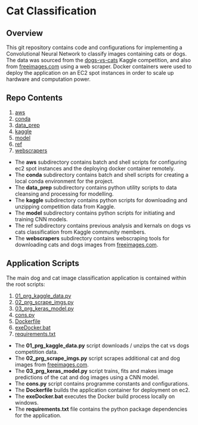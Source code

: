 # Cat Classification

## Overview

This git repository contains code and configurations for implementing a Convolutional Neural Network to classify images containing cats or dogs. The data was sourced from the [dogs-vs-cats](https://www.kaggle.com/competitions/dogs-vs-cats/overview) Kaggle competition, and also from [freeimages.com](https://www.freeimages.com/) using a web scraper. Docker containers were used to deploy the application on an EC2 spot instances in order to scale up hardware and computation power. 

## Repo Contents

1. [aws](https://github.com/oislen/cat_classifier/tree/main/aws)
2. [conda](https://github.com/oislen/cat_classifier/tree/main/conda)
3. [data_prep](https://github.com/oislen/cat_classifier/tree/main/data_prep)
4. [kaggle](https://github.com/oislen/cat_classifier/tree/main/kaggle)
5. [model](https://github.com/oislen/cat_classifier/tree/main/model)
6. [ref](https://github.com/oislen/cat_classifier/tree/main/ref)
7. [webscrapers](https://github.com/oislen/cat_classifier/tree/main/webscrapers)

* The __aws__ subdirectory contains batch and shell scripts for configuring ec2 spot instances and the deploying docker container remotely. 
* The __conda__ subdirectory contains batch and shell scripts for creating a local conda environment for the project. 
* The __data_prep__ subdirectory contains python utility scripts to data cleansing and processing for modelling.
* The __kaggle__ subdirectory contains python scripts for downloading and unzipping competition data from Kaggle.
* The __model__ subdirectory contains python scripts for initiating and training CNN models.
* The ref subdirectory contains previous analysis and kernals on dogs vs cats classification from Kaggle community members.
* The __webscrapers__ subdirectory contains webscraping tools for downloading cats and dogs images from [freeimages.com](https://www.freeimages.com/).

## Application Scripts

The main dog and cat image classification application is contained within the root scripts:

1. [01_prg_kaggle_data.py](https://github.com/oislen/cat_classifier/tree/main/01_prg_kaggle_data.py)
2. [02_prg_scrape_imgs.py](https://github.com/oislen/cat_classifier/tree/main/02_prg_scrape_imgs.py)
3. [03_prg_keras_model.py](https://github.com/oislen/cat_classifier/tree/main/03_prg_keras_model.py)
4. [cons.py](https://github.com/oislen/cat_classifier/tree/main/cons.py)
5. [Dockerfile](https://github.com/oislen/cat_classifier/tree/main/Dockerfile)
6. [exeDocker.bat](https://github.com/oislen/cat_classifier/tree/main/exeDocker.bat)
7. [requirements.txt](https://github.com/oislen/cat_classifier/tree/main/requirements.txt)

* The __01_prg_kaggle_data.py__ script downloads / unzips the cat vs dogs competition data.
* The __02_prg_scrape_imgs.py__ script scrapes additional cat and dog images from [freeimages.com](https://www.freeimages.com/).
* The  __03_prg_keras_model.py__ script trains, fits and makes image predictions of the cat and dog images using a CNN model.
* The __cons.py__ script contains programme constants and configurations.
* The __Dockerfile__ builds the application container for deployment on ec2.
* The __exeDocker.bat__ executes the Docker build process locally on windows.
* The __requirements.txt__ file contains the python package dependencies for the application.